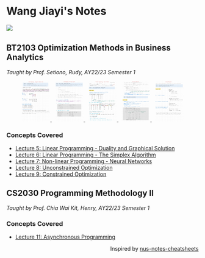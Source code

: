 # Wang Jiayi's Notes
![](https://visitor-badge.laobi.icu/badge?page_id=wjiayis.notes)

## BT2103 Optimization Methods in Business Analytics

_Taught by Prof. Setiono, Rudy, AY22/23 Semester 1_

<p align="center">
    <a href="bt2103/5 Linear Programming - Duality and Graphical Solution.pdf" target="_blank">
        <img src="docs/bt2103-img1.jpg" width="15%" alt="BT2103 Linear Programming - Duality and Graphical Solution Notes"/>
    </a>
    &nbsp;
    <a href="bt2103/6 Linear Programming - The Simplex Algorithm.pdf" target="_blank">
        <img src="docs/bt2103-img2.jpg" width="15%" alt="BT2103 Linear Programming - The Simplex Algorithm Notes"/>
    </a>
    &nbsp;
    <a href="bt2103/7 Non-linear Programming - Neural Networks.pdf" target="_blank">
        <img src="docs/bt2103-img3.jpg" width="15%" alt="BT2103 Non-linear Programming - Neural Networks Notes"/>
    </a>
    &nbsp;
    <a href="bt2103/8 Unconstrained Optimization.pdf" target="_blank">
        <img src="docs/bt2103-img4.jpg" width="15%" alt="BT2103 Unconstrained Optimization Notes"/>
    </a>
    &nbsp;
    <a href="bt2103/9 Constrained Optimization.pdf" target="_blank">
        <img src="docs/bt2103-img5.jpg" width="15%" alt="BT2103 Constrained Optimization Notes"/>
    </a>
</p>

### Concepts Covered
- [Lecture 5: Linear Programming - Duality and Graphical Solution](bt2103/5%20Linear%20Programming%20-%20Duality%20and%20Graphical%20Solution.pdf)
- [Lecture 6: Linear Programming - The Simplex Algorithm](bt2103/6%20Linear%20Programming%20-%20The%20Simplex%20Algorithm.pdf)
- [Lecture 7: Non-linear Programming - Neural Networks](bt2103/7%20Non-linear%20Programming%20-%20Neural%20Networks.pdf)
- [Lecture 8: Unconstrained Optimization](bt2103/8%20Unconstrained%20Optimization.pdf)
- [Lecture 9: Constrained Optimization](bt2103/9%20Constrained%20Optimization.pdf)

## CS2030 Programming Methodology II

_Taught by Prof. Chia Wai Kit, Henry, AY22/23 Semester 1_

### Concepts Covered
- [Lecture 11: Asynchronous Programming](cs2030/AsynchronousProgramming.java)

<div align="right">
    Inspired by <a href="https://github.com/zhuhanming/nus-notes-cheatsheets">nus-notes-cheatsheets</a>
</div>
